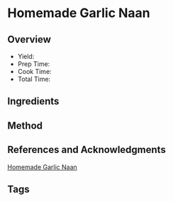 # Homemade Garlic Naan

## Overview

- Yield:
- Prep Time:
- Cook Time:
- Total Time:

## Ingredients


## Method



## References and Acknowledgments

[Homemade Garlic Naan](https://www.reddit.com/r/GifRecipes/comments/b45w44/homemade_garlic_naan/)

## Tags


